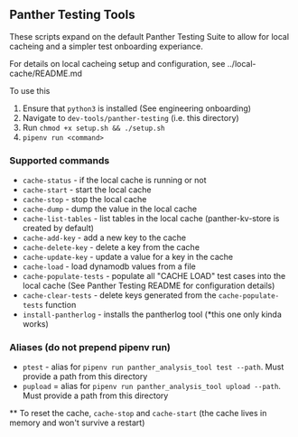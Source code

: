 ## Panther Testing Tools
These scripts expand on the default Panther Testing Suite to allow for local cacheing and a simpler test onboarding experiance. 

For details on local cacheing setup and configuration, see ../local-cache/README.md

To use this
1. Ensure that `python3` is installed (See engineering onboarding)
2. Navigate to `dev-tools/panther-testing` (i.e. this directory)
3. Run `chmod +x setup.sh && ./setup.sh`
4. `pipenv run <command>`

### Supported commands
- `cache-status` - if the local cache is running or not
- `cache-start` - start the local cache
- `cache-stop` - stop the local cache
- `cache-dump` - dump the value in the local cache
- `cache-list-tables` - list tables in the local cache (panther-kv-store is created by default)
- `cache-add-key` - add a new key to the cache
- `cache-delete-key` - delete a key from the cache
- `cache-update-key` - update a value for a key in the cache
- `cache-load` - load dynamodb values from a file
- `cache-populate-tests` - populate all "CACHE LOAD" test cases into the local cache (See Panther Testing README for configuration details)
- `cache-clear-tests` - delete keys generated from the `cache-populate-tests` function
- `install-pantherlog` - installs the pantherlog tool (*this one only kinda works)

### Aliases (do not prepend pipenv run)
- `ptest` - alias for `pipenv run panther_analysis_tool test --path`. Must provide a path from this directory
- `pupload` = alias for `pipenv run panther_analysis_tool upload --path`. Must provide a path from this directory

** To reset the cache, `cache-stop` and `cache-start` (the cache lives in memory and won't survive a restart)